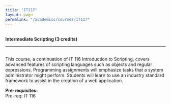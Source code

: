 ```yaml
---
title: "IT117"
layout: page
permalink: "/academics/courses/IT117"
---
```




\
**Intermediate Scripting (3 credits)**

---

\
This course, a continuation of IT 116 Introduction to Scripting, covers advanced features of scripting languages such as objects and regular expressions. Programming assignments will emphasize tasks that a system administrator might perform. Students will learn to use an industry standard framework to assist in the creation of a web application.

**Pre-requisites:**
\
Pre-req: IT 116
